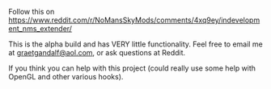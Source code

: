 Follow this on https://www.reddit.com/r/NoMansSkyMods/comments/4xq9ey/indevelopment_nms_extender/

This is the alpha build and has VERY little functionality. Feel free to email me at graetgandalf@aol.com, or ask questions at Reddit. 

If you think you can help with this project (could really use some help with OpenGL and other various hooks).
